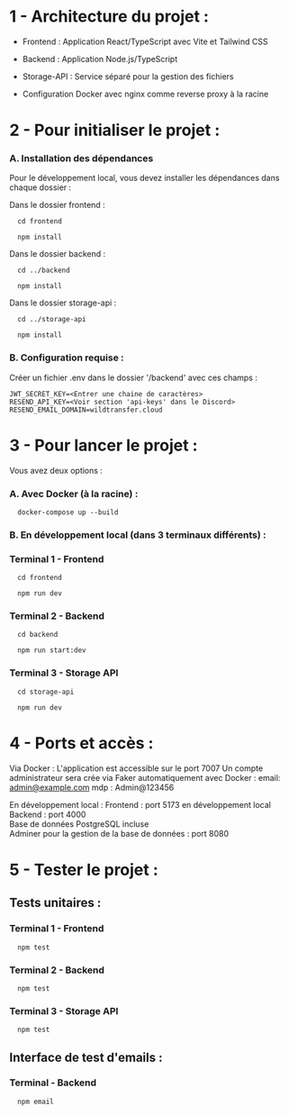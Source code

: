 # 1 - Architecture du projet :

- Frontend : Application React/TypeScript avec Vite et Tailwind CSS  
  
- Backend : Application Node.js/TypeScript  
  
- Storage-API : Service séparé pour la gestion des fichiers  

- Configuration Docker avec nginx comme reverse proxy à la racine


# 2 - Pour initialiser le projet :

### A. Installation des dépendances  
Pour le développement local, vous devez installer les dépendances dans chaque dossier :  
  
Dans le dossier frontend :
```
  cd frontend
```
```
  npm install
```
  
Dans le dossier backend :  
```
  cd ../backend
```
```
  npm install
```

Dans le dossier storage-api :  
```
  cd ../storage-api
```  
```
  npm install
```  

### B. Configuration requise :  
Créer un fichier .env dans le dossier '/backend' avec ces champs :
```
JWT_SECRET_KEY=<Entrer une chaine de caractères>
RESEND_API_KEY=<Voir section 'api-keys' dans le Discord>
RESEND_EMAIL_DOMAIN=wildtransfer.cloud
```


# 3 - Pour lancer le projet :

Vous avez deux options :

### A. Avec Docker (à la racine) :

```
  docker-compose up --build
```

### B. En développement local (dans 3 terminaux différents) :

### Terminal 1 - Frontend
```
  cd frontend
```
```
  npm run dev
```

### Terminal 2 - Backend
```
  cd backend
```
```
  npm run start:dev
```

### Terminal 3 - Storage API
```
  cd storage-api
```
```
  npm run dev
```

# 4 - Ports et accès :  

Via Docker :
L'application est accessible sur le port 7007 
Un compte administrateur sera crée via Faker automatiquement avec Docker :
email: admin@example.com
mdp : Admin@123456

En développement local :
Frontend : port 5173 en développement local  
Backend : port 4000  
Base de données PostgreSQL incluse  
Adminer pour la gestion de la base de données : port 8080

# 5 - Tester le projet :
## Tests unitaires :
### Terminal 1 - Frontend
```
  npm test
```

### Terminal 2 - Backend
```
  npm test
```

### Terminal 3 - Storage API
```
  npm test
```
## Interface de test d'emails :
### Terminal - Backend
```
  npm email
```